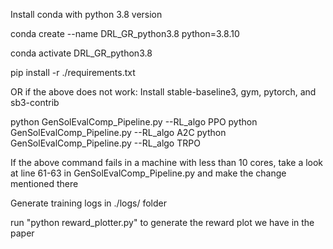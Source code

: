 Install conda with python 3.8 version

conda create --name DRL_GR_python3.8 python=3.8.10

conda activate DRL_GR_python3.8

pip install -r ./requirements.txt

OR if the above does not work:
  Install stable-baseline3, gym, pytorch, and sb3-contrib


python GenSolEvalComp_Pipeline.py --RL_algo PPO
python GenSolEvalComp_Pipeline.py --RL_algo A2C
python GenSolEvalComp_Pipeline.py --RL_algo TRPO

If the above command fails in a machine with less than 10 cores, take a look at line 61-63 in GenSolEvalComp_Pipeline.py and make the change mentioned there

Generate training logs in ./logs/ folder

run "python reward_plotter.py" to generate the reward plot we have in the paper
